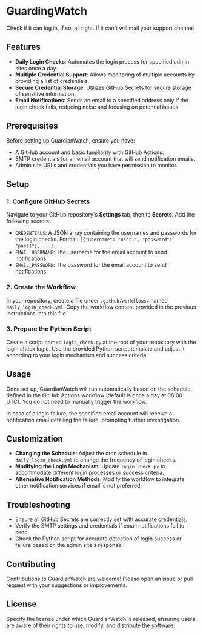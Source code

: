 # GuardingWatch
Check if it can log in, if so, all right. If it can't will mail your support channel. 

## Features

- **Daily Login Checks**: Automates the login process for specified admin sites once a day.
- **Multiple Credential Support**: Allows monitoring of multiple accounts by providing a list of credentials.
- **Secure Credential Storage**: Utilizes GitHub Secrets for secure storage of sensitive information.
- **Email Notifications**: Sends an email to a specified address only if the login check fails, reducing noise and focusing on potential issues.

## Prerequisites

Before setting up GuardianWatch, ensure you have:

- A GitHub account and basic familiarity with GitHub Actions.
- SMTP credentials for an email account that will send notification emails.
- Admin site URLs and credentials you have permission to monitor.

## Setup

### 1. Configure GitHub Secrets

Navigate to your GitHub repository's **Settings** tab, then to **Secrets**. Add the following secrets:

- `CREDENTIALS`: A JSON array containing the usernames and passwords for the login checks. Format: `[{"username": "user1", "password": "pass1"}, ...]`.
- `EMAIL_USERNAME`: The username for the email account to send notifications.
- `EMAIL_PASSWORD`: The password for the email account to send notifications.

### 2. Create the Workflow

In your repository, create a file under `.github/workflows/` named `daily_login_check.yml`. Copy the workflow content provided in the previous instructions into this file.

### 3. Prepare the Python Script

Create a script named `login_check.py` at the root of your repository with the login check logic. Use the provided Python script template and adjust it according to your login mechanism and success criteria.

## Usage

Once set up, GuardianWatch will run automatically based on the schedule defined in the GitHub Actions workflow (default is once a day at 08:00 UTC). You do not need to manually trigger the workflow.

In case of a login failure, the specified email account will receive a notification email detailing the failure, prompting further investigation.

## Customization

- **Changing the Schedule**: Adjust the cron schedule in `daily_login_check.yml` to change the frequency of login checks.
- **Modifying the Login Mechanism**: Update `login_check.py` to accommodate different login processes or success criteria.
- **Alternative Notification Methods**: Modify the workflow to integrate other notification services if email is not preferred.

## Troubleshooting

- Ensure all GitHub Secrets are correctly set with accurate credentials.
- Verify the SMTP settings and credentials if email notifications fail to send.
- Check the Python script for accurate detection of login success or failure based on the admin site's response.

## Contributing

Contributions to GuardianWatch are welcome! Please open an issue or pull request with your suggestions or improvements.

## License

Specify the license under which GuardianWatch is released, ensuring users are aware of their rights to use, modify, and distribute the software.
